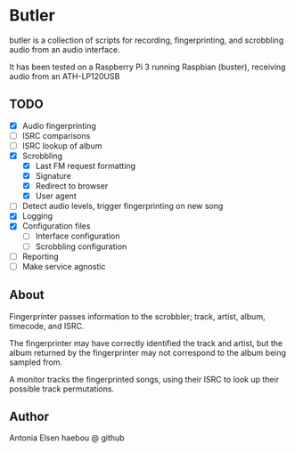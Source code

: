 # Butler

butler is a collection of scripts for recording, fingerprinting, and scrobbling audio from an audio interface.

It has been tested on a Raspberry Pi 3 running Raspbian (buster), receiving audio from an ATH-LP120USB

## TODO

- [x] Audio fingerprinting
- [ ] ISRC comparisons
- [ ] ISRC lookup of album
- [x] Scrobbling
  - [x] Last FM request formatting
  - [x] Signature
  - [x] Redirect to browser
  - [x] User agent
- [ ] Detect audio levels, trigger fingerprinting on new song
- [x] Logging
- [x] Configuration files
  - [ ] Interface configuration
  - [ ] Scrobbling configuration
- [ ] Reporting
- [ ] Make service agnostic

## About

Fingerprinter passes information to the scrobbler; track, artist, album, timecode, and ISRC.

The fingerprinter may have correctly identified the track and artist, but the album returned by the fingerprinter may not correspond to the album being sampled from.

A monitor tracks the fingerprinted songs, using their ISRC to look up their possible track permutations.


## Author

Antonia Elsen
haebou @ github